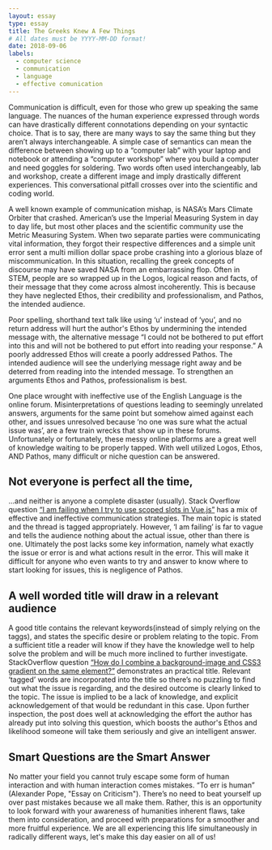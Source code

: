```yaml
---
layout: essay
type: essay
title: The Greeks Knew A Few Things
# All dates must be YYYY-MM-DD format!
date: 2018-09-06
labels:
  - computer science
  - communication
  - language
  - effective comunication
---
```



Communication is difficult, even for those who grew up speaking the same language. The nuances of the human experience expressed through words can have drastically different connotations depending on your syntactic choice. That is to say, there are many ways to say the same thing but they aren’t always interchangeable. A simple case of semantics can mean the difference between showing up to a “computer lab” with your laptop and notebook or attending a “computer workshop” where you build a computer and need goggles for soldering. Two words often used interchangeably, lab and workshop, create a different image and imply drastically different experiences. This conversational pitfall crosses over into the scientific and coding world.

A well known example of communication mishap, is NASA’s Mars Climate Orbiter that crashed. American’s use the Imperial Measuring System in day to day life, but most other places and the scientific community use the Metric Measuring System. When two separate parties were communicating vital information, they forgot their respective differences and a simple unit error sent a multi million dollar space probe crashing into a glorious blaze of miscommunication. In this situation, recalling the greek concepts of discourse may have saved NASA from an embarrassing flop. Often in STEM, people are so wrapped up in the Logos, logical reason and facts, of their message that they come across almost incoherently. This is because they have neglected Ethos, their credibility and professionalism, and Pathos, the intended audience. 

Poor spelling, shorthand text talk like using ‘u’ instead of ‘you’, and no return address will hurt the author's Ethos by undermining the intended message with, the alternative message “I could not be bothered to put effort into this and will not be bothered to put effort into reading your response.” A poorly addressed Ethos will create a poorly addressed Pathos. The intended audience will see the underlying message right away and be deterred from reading into the intended message. To strengthen an arguments Ethos and Pathos, professionalism is best. 

One place wrought with ineffective use of the English Language is the online forum. Misinterpretations of questions leading to seemingly unrelated answers, arguments for the same point but somehow aimed against each other, and issues unresolved because ‘no one was sure what the actual issue was’, are a few train wrecks that show up in these forums. Unfortunately or fortunately, these messy online platforms are a great well of knowledge waiting to be properly tapped. With well utilized Logos, Ethos, AND Pathos, many difficult or niche question can be answered. 

## Not everyone is perfect all the time, 
...and neither is anyone a complete disaster (usually). Stack Overflow question [“I am failing when I try to use scoped slots in Vue.js”](https://stackoverflow.com/questions/52219033/i-am-failing-when-i-try-to-use-scoped-slots-in-vue-js) has a mix of effective and ineffective communication strategies. The main topic is stated and the thread is tagged appropriately. However, ‘I am failing’ is far to vague and tells the audience nothing about the actual issue, other than there is one. Ultimately the post lacks some key information, namely what exactly the issue or error is and what actions result in the error. This will make it difficult for anyone who even wants to try and answer to know where to start looking for issues, this is negligence of Pathos.

## A well worded title will draw in a relevant audience
A good title contains the relevant keywords(instead of simply relying on the taggs), and states the specific desire or problem relating to the topic. From a sufficient title a reader will know if they have the knowledge well to help solve the problem and will be much more inclined to further investigate. StackOverflow question [“How do I combine a background-image and CSS3 gradient on the same element?”](https://stackoverflow.com/questions/2504071/how-do-i-combine-a-background-image-and-css3-gradient-on-the-same-element?rq=1) demonstrates an practical title. Relevant ‘tagged’ words are incorporated into the title so there’s no puzzling to find out what the issue is regarding, and the desired outcome is clearly linked to the topic. The issue is implied to be a lack of knowledge, and explicit acknowledgement of that would be redundant in this case. Upon further inspection, the post does well at acknowledging the effort the author has already put into solving this question, which boosts the author's Ethos and likelihood someone will take them seriously and give an intelligent answer.  

## Smart Questions are the Smart Answer 
No matter your field you cannot truly escape some form of human interaction and with human interaction comes mistakes. “To err is human” (Alexander Pope, "Essay on Criticism"). There’s no need to beat yourself up over past mistakes because we all make them. Rather, this is an opportunity to look forward with your awareness of humanities inherent flaws, take them into consideration, and proceed with preparations for a smoother and more fruitful experience. We are all experiencing this life simultaneously in radically different ways, let's make this day easier on all of us! 



